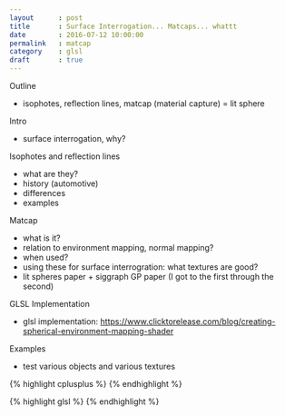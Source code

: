 ```yaml
---
layout      : post
title       : Surface Interrogation... Matcaps... whattt
date        : 2016-07-12 10:00:00
permalink   : matcap
category    : glsl
draft       : true
---
```


Outline
- isophotes, reflection lines, matcap (material capture) = lit sphere

Intro
- surface interrogation, why?

Isophotes and reflection lines
- what are they?
- history (automotive)
- differences
- examples

Matcap
- what is it?
- relation to environment mapping, normal mapping?
- when used?
- using these for surface interrogration: what textures are good?
- lit spheres paper + siggraph GP paper (I got to the first through the second)

GLSL Implementation
- glsl implementation: https://www.clicktorelease.com/blog/creating-spherical-environment-mapping-shader

Examples
- test various objects and various textures



{% highlight cplusplus %}
{% endhighlight %}

{% highlight glsl %}
{% endhighlight %}
